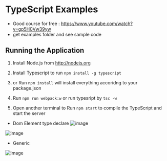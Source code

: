 # TypeScript Examples
-  Good course for free : https://www.youtube.com/watch?v=gp5H0Vw39yw
-  get examples folder and see sample code

## Running the Application

1. Install Node.js from http://nodejs.org

2. Install Typescript to run `npm install -g typescript`

2. or Run `npm install` will install everything accoridng to your package.json 

3. Run `npm run webpack:w` or run typesript by `tsc -w`

4. Open another terminal to Run `npm start` to compile the TypeScript and start the server 

-  Dom Element type declare
![image](https://user-images.githubusercontent.com/64368109/132262883-8c9287ae-a465-431e-ad2e-b345ff331ae8.png)

![image](https://user-images.githubusercontent.com/64368109/132263044-73c77cfb-b4d5-4a7b-80c1-38bf8fc905ca.png)

-  Generic

![image](https://user-images.githubusercontent.com/64368109/132263602-7821908a-3d7c-48ef-aba2-b830016a223a.png)
